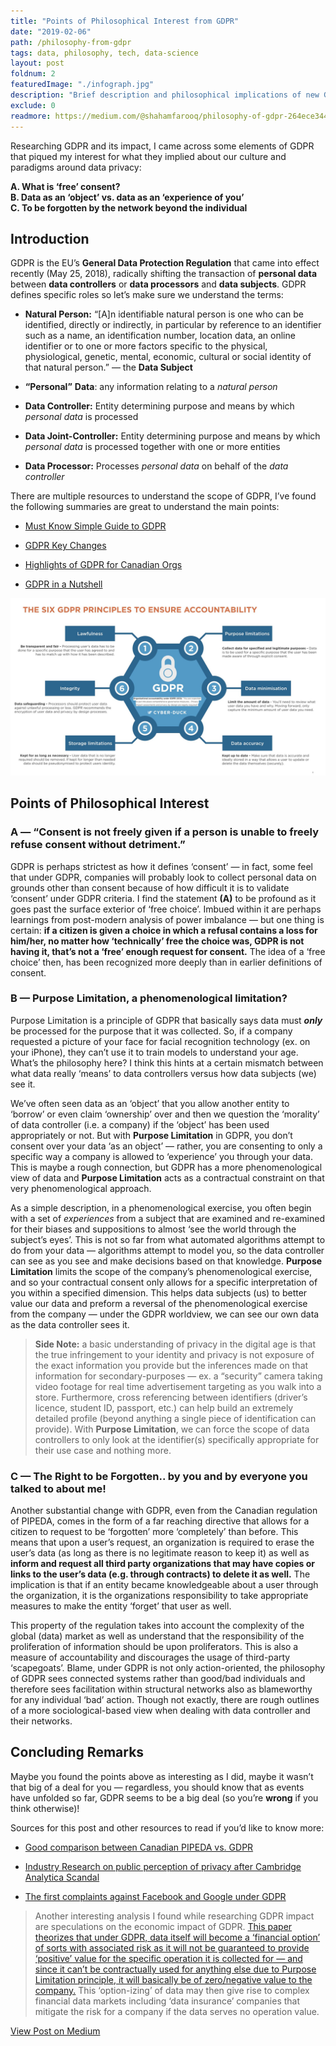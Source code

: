 ```yaml
---
title: "Points of Philosophical Interest from GDPR"
date: "2019-02-06"
path: /philosophy-from-gdpr
tags: data, philosophy, tech, data-science
layout: post
foldnum: 2
featuredImage: "./infograph.jpg"
description: "Brief description and philosophical implications of new GDPR data regulation around data privacy and consent."
exclude: 0
readmore: https://medium.com/@shahamfarooq/philosophy-of-gdpr-264ece34450
---
```


Researching GDPR and its impact, I came across some elements of GDPR that piqued my interest for what they implied about our culture and paradigms around data privacy:

**A. What is ‘free’ consent?<br/>
B. Data as an ‘object’ vs. data as an ‘experience of you’<br/>
C. To be forgotten by the network beyond the individual**

## Introduction

GDPR is the EU’s **General Data Protection Regulation** that came into effect recently (May 25, 2018), radically shifting the transaction of **personal data** between **data controllers** or **data processors** and **data subjects**. GDPR defines specific roles so let’s make sure we understand the terms:

* **Natural Person:** “[A]n identifiable natural person is one who can be identified, directly or indirectly, in particular by reference to an identifier such as a name, an identification number, location data, an online identifier or to one or more factors specific to the physical, physiological, genetic, mental, economic, cultural or social identity of that natural person.” — the **Data Subject**

* **“Personal”** **Data**: any information relating to a *natural person*

* **Data Controller:** Entity determining purpose and means by which *personal data* is processed

* **Data Joint-Controller:** Entity determining purpose and means by which *personal data* is processed together with one or more entities

* **Data Processor:** Processes *personal data* on behalf of the *data controller*

There are multiple resources to understand the scope of GDPR, I’ve found the following summaries are great to understand the main points:

* [Must Know Simple Guide to GDPR](https://orionglobalms.com/6-key-facts-gdpr-simple-guide/)

* [GDPR Key Changes ](https://eugdpr.org/the-regulation/)

* [Highlights of GDPR for Canadian Orgs](https://blg.com/en/News-And-Publications/Publication_5105?sd=2018)

* [GDPR in a Nutshell](http://datatovalue.co.uk/the-gdpr-in-a-nutshell/)

![](./infograph.jpg)

## Points of Philosophical Interest

### A — “Consent is not freely given if a person is unable to freely refuse consent without detriment.”

GDPR is perhaps strictest as how it defines ‘consent’ — in fact, some feel that under GDPR, companies will probably look to collect personal data on grounds other than consent because of how difficult it is to validate ‘consent’ under GDPR criteria. I find the statement **(A)** to be profound as it goes past the surface exterior of ‘free choice’. Imbued within it are perhaps learnings from post-modern analysis of power imbalance — but one thing is certain: **if a citizen is given a choice in which a refusal contains a loss for him/her, no matter how ‘technically’ free the choice was, GDPR is not having it, that’s not a ‘free’ enough request for consent.** The idea of a ‘free choice’ then, has been recognized more deeply than in earlier definitions of consent.

### B — Purpose Limitation, a phenomenological limitation?

Purpose Limitation is a principle of GDPR that basically says data must ***only*** be processed for the purpose that it was collected. So, if a company requested a picture of your face for facial recognition technology (ex. on your iPhone), they can’t use it to train models to understand your age. What’s the philosophy here? I think this hints at a certain mismatch between what data really ‘means’ to data controllers versus how data subjects (we) see it.

We’ve often seen data as an ‘object’ that you allow another entity to ‘borrow’ or even claim ‘ownership’ over and then we question the ‘morality’ of data controller (i.e. a company) if the ‘object’ has been used appropriately or not. But with **Purpose Limitation** in GDPR, you don’t consent over your data ‘as an object’ — rather, you are consenting to only a specific way a company is allowed to ‘experience’ you through your data. This is maybe a rough connection, but GDPR has a more phenomenological view of data and **Purpose Limitation** acts as a contractual constraint on that very phenomenological approach.

As a simple description, in a phenomenological exercise, you often begin with a set of *experiences* from a subject that are examined and re-examined for their biases and suppositions to almost ‘see the world through the subject’s eyes’. This is not so far from what automated algorithms attempt to do from your data — algorithms attempt to model you, so the data controller can see as you see and make decisions based on that knowledge. **Purpose Limitation** limits the scope of the company’s phenomenological exercise, and so your contractual consent only allows for a specific interpretation of you within a specified dimension. This helps data subjects (us) to better value our data and preform a reversal of the phenomenological exercise from the company — under the GDPR worldview, we can see our own data as the data controller sees it.
> **Side Note:** a basic understanding of privacy in the digital age is that the true infringement to your identity and privacy is not exposure of the exact information you provide but the inferences made on that information for secondary-purposes — ex. a “security” camera taking video footage for real time advertisement targeting as you walk into a store. Furthermore, cross referencing between identifiers (driver’s licence, student ID, passport, etc.) can help build an extremely detailed profile (beyond anything a single piece of identification can provide). With **Purpose Limitation**, we can force the scope of data controllers to only look at the identifier(s) specifically appropriate for their use case and nothing more.

### C — The Right to be Forgotten.. by you and by everyone you talked to about me!

Another substantial change with GDPR, even from the Canadian regulation of PIPEDA, comes in the form of a far reaching directive that allows for a citizen to request to be ‘forgotten’ more ‘completely’ than before. This means that upon a user’s request, an organization is required to erase the user’s data (as long as there is no legitimate reason to keep it) as well as **inform and request all third party organizations that may have copies or links to the user’s data (e.g. through contracts) to delete it as well.** The implication is that if an entity became knowledgeable about a user through the organization, it is the organizations responsibility to take appropriate measures to make the entity ‘forget’ that user as well.

This property of the regulation takes into account the complexity of the global (data) market as well as understand that the responsibility of the proliferation of information should be upon proliferators. This is also a measure of accountability and discourages the usage of third-party ‘scapegoats’. Blame, under GDPR is not only action-oriented, the philosophy of GDPR sees connected systems rather than good/bad individuals and therefore sees facilitation within structural networks also as blameworthy for any individual ‘bad’ action. Though not exactly, there are rough outlines of a more sociological-based view when dealing with data controller and their networks.

## Concluding Remarks

Maybe you found the points above as interesting as I did, maybe it wasn’t that big of a deal for you — regardless, you should know that as events have unfolded so far, GDPR seems to be a big deal (so you’re **wrong** if you think otherwise)!

Sources for this post and other resources to read if you’d like to know more:

* [Good comparison between Canadian PIPEDA vs. GDPR](https://iapp.org/news/a/matchup-canadas-pipeda-and-the-gdpr/)

* [Industry Research on public perception of privacy after Cambridge Analytica Scandal](https://www.janrain.com/resources/industry-research/consumer-attitudes-toward-data-privacy-survey-2018)

* [The first complaints against Facebook and Google under GDPR](https://www.theguardian.com/technology/2018/may/25/facebook-google-gdpr-complaints-eu-consumer-rights)

> Another interesting analysis I found while researching GDPR impact are speculations on the economic impact of GDPR. [This paper theorizes that under GDPR, data itself will become a ‘financial option’ of sorts with associated risk as it will not be guaranteed to provide ‘positive’ value for the specific operation it is collected for — and since it can’t be contractually used for anything else due to Purpose Limitation principle, it will basically be of zero/negative value to the company.](https://www.academia.edu/37376314/Some_Economic_Consequences_of_the_GDPR) This ‘option-izing’ of data may then give rise to complex financial data markets including ‘data insurance’ companies that mitigate the risk for a company if the data serves no operation value.

[View Post on Medium][MediumPost]

[MediumPost]: https://medium.com/@shahamfarooq/philosophy-of-gdpr-264ece34450 "Points of Philosophical Interest from GDPR"